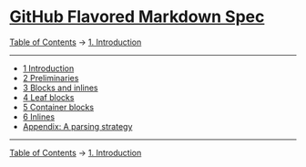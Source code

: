 # [GitHub Flavored Markdown Spec](https://github.github.com/gfm/)

[Table of Contents](index.md) →
[1. Introduction](introduction.md)

------------------------------------------------------------------------

* [1 Introduction](introduction.md)
* [2 Preliminaries](preliminaries.md)
* [3 Blocks and inlines](blocks-and-inlines.md)
* [4 Leaf blocks](leaf-blocks.md)
* [5 Container blocks](Container-blocks.md)
* [6 Inlines](inlines.md)
* [Appendix: A parsing strategy](appendix-a-parsing-strategy.md)

------------------------------------------------------------------------

[Table of Contents](index.md) →
[1. Introduction](introduction.md)
